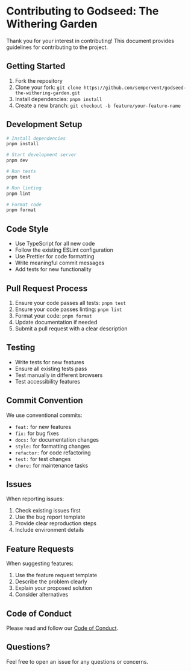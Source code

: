 # Contributing to Godseed: The Withering Garden

Thank you for your interest in contributing! This document provides guidelines for contributing to the project.

## Getting Started

1. Fork the repository
2. Clone your fork: `git clone https://github.com/sempervent/godseed-the-withering-garden.git`
3. Install dependencies: `pnpm install`
4. Create a new branch: `git checkout -b feature/your-feature-name`

## Development Setup

```bash
# Install dependencies
pnpm install

# Start development server
pnpm dev

# Run tests
pnpm test

# Run linting
pnpm lint

# Format code
pnpm format
```

## Code Style

- Use TypeScript for all new code
- Follow the existing ESLint configuration
- Use Prettier for code formatting
- Write meaningful commit messages
- Add tests for new functionality

## Pull Request Process

1. Ensure your code passes all tests: `pnpm test`
2. Ensure your code passes linting: `pnpm lint`
3. Format your code: `pnpm format`
4. Update documentation if needed
5. Submit a pull request with a clear description

## Testing

- Write tests for new features
- Ensure all existing tests pass
- Test manually in different browsers
- Test accessibility features

## Commit Convention

We use conventional commits:

- `feat:` for new features
- `fix:` for bug fixes
- `docs:` for documentation changes
- `style:` for formatting changes
- `refactor:` for code refactoring
- `test:` for test changes
- `chore:` for maintenance tasks

## Issues

When reporting issues:

1. Check existing issues first
2. Use the bug report template
3. Provide clear reproduction steps
4. Include environment details

## Feature Requests

When suggesting features:

1. Use the feature request template
2. Describe the problem clearly
3. Explain your proposed solution
4. Consider alternatives

## Code of Conduct

Please read and follow our [Code of Conduct](CODE_OF_CONDUCT.md).

## Questions?

Feel free to open an issue for any questions or concerns.
